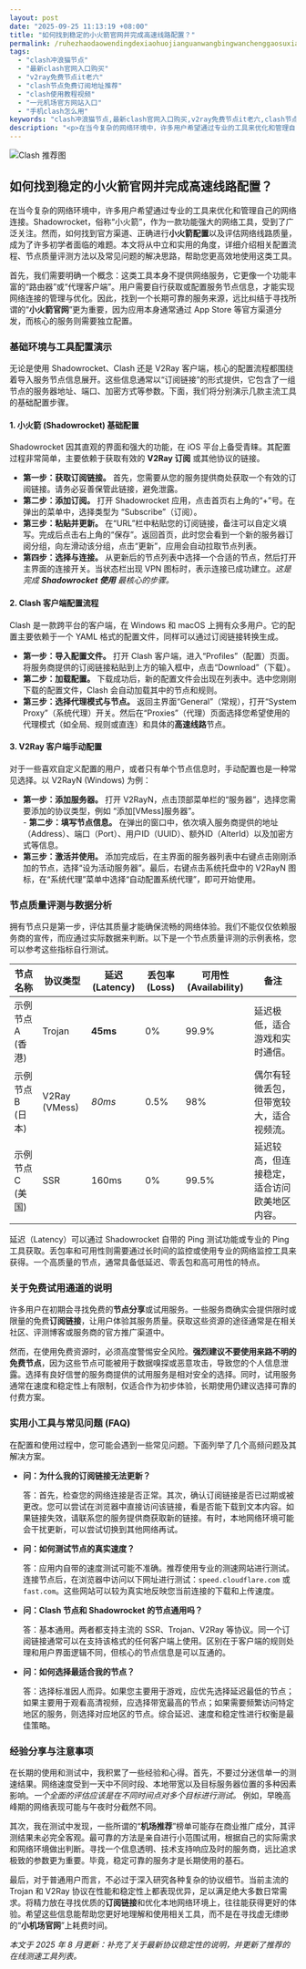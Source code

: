 ```yaml
---
layout: post
date: "2025-09-25 11:13:19 +08:00"
title: "如何找到稳定的小火箭官网并完成高速线路配置？"
permalink: /ruhezhaodaowendingdexiaohuojianguanwangbingwanchenggaosuxianlupeizhi/
tags:
  - "clash冲浪猫节点"
  - "最新clash官网入口购买"
  - "v2ray免费节点it老六"
  - "clash节点免费订阅地址推荐"
  - "clash使用教程视频"
  - "一元机场官方网站入口"
  - "手机clash怎么用"
keywords: "clash冲浪猫节点,最新clash官网入口购买,v2ray免费节点it老六,clash节点免费订阅地址推荐,clash使用教程视频,一元机场官方网站入口,手机clash怎么用"
description: "<p>在当今复杂的网络环境中，许多用户希望通过专业的工具来优化和管理自己的网络连接。Shadowrocket，俗称“小火箭”，作为一款功能强大的网络工具，受到了广泛关注。然而，如何找到官方渠道、正确进行<strong>小火箭配置</strong>以及评估网络线路质量，成为了许多初学者面临的难题。本文将从中立和实用的角度，详细介绍相关配置流程、节点质量评测方法以及常见问题的解决思路，帮助您更高效地使用这类工具。</p>"
---
```


![Clash 推荐图](https://clashjd.github.io/assets/img/clash免费订阅.png)

## 如何找到稳定的小火箭官网并完成高速线路配置？

<p>在当今复杂的网络环境中，许多用户希望通过专业的工具来优化和管理自己的网络连接。Shadowrocket，俗称“小火箭”，作为一款功能强大的网络工具，受到了广泛关注。然而，如何找到官方渠道、正确进行<strong>小火箭配置</strong>以及评估网络线路质量，成为了许多初学者面临的难题。本文将从中立和实用的角度，详细介绍相关配置流程、节点质量评测方法以及常见问题的解决思路，帮助您更高效地使用这类工具。</p>
<p>首先，我们需要明确一个概念：这类工具本身不提供网络服务，它更像一个功能丰富的“路由器”或“代理客户端”。用户需要自行获取或配置服务节点信息，才能实现网络连接的管理与优化。因此，找到一个长期可靠的服务来源，远比纠结于寻找所谓的“<strong>小火箭官网</strong>”更为重要，因为应用本身通常通过 App Store 等官方渠道分发，而核心的服务则需要独立配置。</p>
<h3>基础环境与工具配置演示</h3>
<p>无论是使用 Shadowrocket、Clash 还是 V2Ray 客户端，核心的配置流程都围绕着导入服务节点信息展开。这些信息通常以“订阅链接”的形式提供，它包含了一组节点的服务器地址、端口、加密方式等参数。下面，我们将分别演示几款主流工具的基础配置步骤。</p>
<h4><strong>1. 小火箭 (Shadowrocket) 基础配置</strong></h4>
<p>Shadowrocket 因其直观的界面和强大的功能，在 iOS 平台上备受青睐。其配置过程非常简单，主要依赖于获取有效的 <strong>V2Ray 订阅</strong> 或其他协议的链接。</p>
<ul>
    <li><strong>第一步：获取订阅链接。</strong> 首先，您需要从您的服务提供商处获取一个有效的订阅链接。请务必妥善保管此链接，避免泄露。</li>
    <li><strong>第二步：添加订阅。</strong> 打开 Shadowrocket 应用，点击首页右上角的“+”号。在弹出的菜单中，选择类型为 “Subscribe”（订阅）。</li>
    <li><strong>第三步：粘贴并更新。</strong> 在“URL”栏中粘贴您的订阅链接，备注可以自定义填写。完成后点击右上角的“保存”。返回首页，此时您会看到一个新的服务器订阅分组，向左滑动该分组，点击“更新”，应用会自动拉取节点列表。</li>
    <li><strong>第四步：选择与连接。</strong> 从更新后的节点列表中选择一个合适的节点，然后打开主界面的连接开关。当状态栏出现 VPN 图标时，表示连接已成功建立。<em>这是完成 <strong>Shadowrocket 使用</strong> 最核心的步骤。</em></li>
</ul>
<h4><strong>2. Clash 客户端配置流程</strong></h4>
<p>Clash 是一款跨平台的客户端，在 Windows 和 macOS 上拥有众多用户。它的配置主要依赖于一个 YAML 格式的配置文件，同样可以通过订阅链接转换生成。</p>
<ul>
    <li><strong>第一步：导入配置文件。</strong> 打开 Clash 客户端，进入“Profiles”（配置）页面。将服务商提供的订阅链接粘贴到上方的输入框中，点击“Download”（下载）。</li>
    <li><strong>第二步：加载配置。</strong> 下载成功后，新的配置文件会出现在列表中。选中您刚刚下载的配置文件，Clash 会自动加载其中的节点和规则。</li>
    <li><strong>第三步：选择代理模式与节点。</strong> 返回主界面“General”（常规），打开“System Proxy”（系统代理）开关。然后在“Proxies”（代理）页面选择您希望使用的代理模式（如全局、规则或直连）和具体的<strong>高速线路</strong>节点。</li>
</ul>
<h4><strong>3. V2Ray 客户端手动配置</strong></h4>
<p>对于一些喜欢自定义配置的用户，或者只有单个节点信息时，手动配置也是一种常见选择。以 V2RayN (Windows) 为例：</p>
<ul>
    <li><strong>第一步：添加服务器。</strong> 打开 V2RayN，点击顶部菜单栏的“服务器”，选择您需要添加的协议类型，例如 “添加[VMess]服务器”。</li>
    - <strong>第二步：填写节点信息。</strong> 在弹出的窗口中，依次填入服务商提供的地址（Address）、端口（Port）、用户ID（UUID）、额外ID（AlterId）以及加密方式等信息。</li>
    <li><strong>第三步：激活并使用。</strong> 添加完成后，在主界面的服务器列表中右键点击刚刚添加的节点，选择“设为活动服务器”。最后，右键点击系统托盘中的 V2RayN 图标，在“系统代理”菜单中选择“自动配置系统代理”，即可开始使用。</li>
</ul>
<h3>节点质量评测与数据分析</h3>
<p>拥有节点只是第一步，评估其质量才能确保流畅的网络体验。我们不能仅仅依赖服务商的宣传，而应通过实际数据来判断。以下是一个节点质量评测的示例表格，您可以参考这些指标自行测试。</p>
<table>
    <thead>
        <tr>
            <th>节点名称</th>
            <th>协议类型</th>
            <th>延迟 (Latency)</th>
            <th>丢包率 (Loss)</th>
            <th>可用性 (Availability)</th>
            <th>备注</th>
        </tr>
    </thead>
    <tbody>
        <tr>
            <td>示例节点 A (香港)</td>
            <td>Trojan</td>
            <td><strong>45ms</strong></td>
            <td>0%</td>
            <td>99.9%</td>
            <td>延迟极低，适合游戏和实时通信。</td>
        </tr>
        <tr>
            <td>示例节点 B (日本)</td>
            <td>V2Ray (VMess)</td>
            <td><em>80ms</em></td>
            <td>0.5%</td>
            <td>98%</td>
            <td>偶尔有轻微丢包，但带宽较大，适合视频流。</td>
        </tr>
        <tr>
            <td>示例节点 C (美国)</td>
            <td>SSR</td>
            <td>160ms</td>
            <td>0%</td>
            <td>99.5%</td>
            <td>延迟较高，但连接稳定，适合访问欧美地区内容。</td>
        </tr>
    </tbody>
</table>
<p>延迟（Latency）可以通过 Shadowrocket 自带的 Ping 测试功能或专业的 Ping 工具获取。丢包率和可用性则需要通过长时间的监控或使用专业的网络监控工具来获得。一个高质量的节点，通常具备低延迟、零丢包和高可用性的特点。</p>
<h3>关于免费试用通道的说明</h3>
<p>许多用户在初期会寻找免费的<strong>节点分享</strong>或试用服务。一些服务商确实会提供限时或限量的免费<strong>订阅链接</strong>，让用户体验其服务质量。获取这些资源的途径通常是在相关社区、评测博客或服务商的官方推广渠道中。</p>
<p>然而，在使用免费资源时，必须高度警惕安全风险。<strong>强烈建议不要使用来路不明的免费节点</strong>，因为这些节点可能被用于数据嗅探或恶意攻击，导致您的个人信息泄露。选择有良好信誉的服务商提供的试用服务是相对安全的选择。同时，试用服务通常在速度和稳定性上有限制，仅适合作为初步体验，长期使用仍建议选择可靠的付费方案。</p>
<h3>实用小工具与常见问题 (FAQ)</h3>
<p>在配置和使用过程中，您可能会遇到一些常见问题。下面列举了几个高频问题及其解决方案。</p>
<ul>
    <li>
        <strong>问：为什么我的订阅链接无法更新？</strong>
        <p>答：首先，检查您的网络连接是否正常。其次，确认订阅链接是否已过期或被更改。您可以尝试在浏览器中直接访问该链接，看是否能下载到文本内容。如果链接失效，请联系您的服务提供商获取新的链接。有时，本地网络环境可能会干扰更新，可以尝试切换到其他网络再试。</p>
    </li>
    <li>
        <strong>问：如何测试节点的真实速度？</strong>
        <p>答：应用内自带的速度测试可能不准确。推荐使用专业的测速网站进行测试。连接节点后，在浏览器中访问以下网址进行测试：<code>speed.cloudflare.com</code> 或 <code>fast.com</code>。这些网站可以较为真实地反映您当前连接的下载和上传速度。</p>
    </li>
    <li>
        <strong>问：Clash 节点和 Shadowrocket 的节点通用吗？</strong>
        <p>答：基本通用。两者都支持主流的 SSR、Trojan、V2Ray 等协议。同一个订阅链接通常可以在支持该格式的任何客户端上使用。区别在于客户端的规则处理和用户界面逻辑不同，但核心的节点信息是可以互通的。</p>
    </li>
    <li>
        <strong>问：如何选择最适合我的节点？</strong>
        <p>答：选择标准因人而异。如果您主要用于游戏，应优先选择延迟最低的节点；如果主要用于观看高清视频，应选择带宽最高的节点；如果需要频繁访问特定地区的服务，则选择对应地区的节点。综合延迟、速度和稳定性进行权衡是最佳策略。</p>
    </li>
</ul>
<h3>经验分享与注意事项</h3>
<p>在长期的使用和测试中，我积累了一些经验和心得。首先，不要过分迷信单一的测速结果。网络速度受到一天中不同时段、本地带宽以及目标服务器位置的多种因素影响。<em>一个全面的评估应该是在不同时间点对多个目标进行测试。</em> 例如，早晚高峰期的网络表现可能与午夜时分截然不同。</p>
<p>其次，我在测试中发现，一些所谓的“<strong>机场推荐</strong>”榜单可能存在商业推广成分，其评测结果未必完全客观。最可靠的方法是亲自进行小范围试用，根据自己的实际需求和网络环境做出判断。寻找一个信息透明、技术支持响应及时的服务商，远比追求极致的参数更为重要。毕竟，稳定可靠的服务才是长期使用的基石。</p>
<p>最后，对于普通用户而言，不必过于深入研究各种复杂的协议细节。当前主流的 Trojan 和 V2Ray 协议在性能和稳定性上都表现优异，足以满足绝大多数日常需求。将精力放在寻找优质的<strong>订阅链接</strong>和优化本地网络环境上，往往能获得更好的体验。希望这些信息能帮助您更好地理解和使用相关工具，而不是在寻找虚无缥缈的“<strong>小机场官网</strong>”上耗费时间。</p>
<p><em>本文于 2025 年 8 月更新：补充了关于最新协议稳定性的说明，并更新了推荐的在线测速工具列表。</em></p>